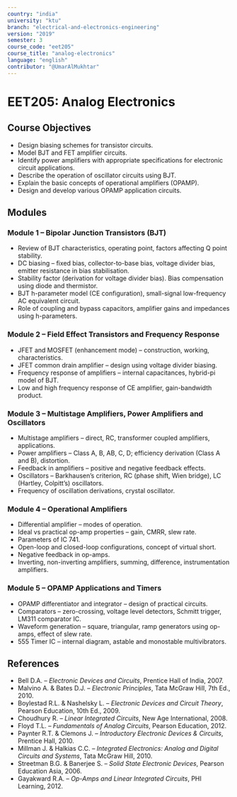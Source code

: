 ```yaml
---
country: "india"
university: "ktu"
branch: "electrical-and-electronics-engineering"
version: "2019"
semester: 3
course_code: "eet205"
course_title: "analog-electronics"
language: "english"
contributor: "@UmarAlMukhtar"
---
```


# EET205: Analog Electronics  

## Course Objectives  
* Design biasing schemes for transistor circuits.  
* Model BJT and FET amplifier circuits.  
* Identify power amplifiers with appropriate specifications for electronic circuit applications.  
* Describe the operation of oscillator circuits using BJT.  
* Explain the basic concepts of operational amplifiers (OPAMP).  
* Design and develop various OPAMP application circuits.  

## Modules  

### Module 1 – Bipolar Junction Transistors (BJT)  
* Review of BJT characteristics, operating point, factors affecting Q point stability.  
* DC biasing – fixed bias, collector-to-base bias, voltage divider bias, emitter resistance in bias stabilisation.  
* Stability factor (derivation for voltage divider bias). Bias compensation using diode and thermistor.  
* BJT h-parameter model (CE configuration), small-signal low-frequency AC equivalent circuit.  
* Role of coupling and bypass capacitors, amplifier gains and impedances using h-parameters.  

### Module 2 – Field Effect Transistors and Frequency Response  
* JFET and MOSFET (enhancement mode) – construction, working, characteristics.  
* JFET common drain amplifier – design using voltage divider biasing.  
* Frequency response of amplifiers – internal capacitances, hybrid-pi model of BJT.  
* Low and high frequency response of CE amplifier, gain-bandwidth product.  

### Module 3 – Multistage Amplifiers, Power Amplifiers and Oscillators  
* Multistage amplifiers – direct, RC, transformer coupled amplifiers, applications.  
* Power amplifiers – Class A, B, AB, C, D; efficiency derivation (Class A and B), distortion.  
* Feedback in amplifiers – positive and negative feedback effects.  
* Oscillators – Barkhausen’s criterion, RC (phase shift, Wien bridge), LC (Hartley, Colpitt’s) oscillators.  
* Frequency of oscillation derivations, crystal oscillator.  

### Module 4 – Operational Amplifiers  
* Differential amplifier – modes of operation.  
* Ideal vs practical op-amp properties – gain, CMRR, slew rate.  
* Parameters of IC 741.  
* Open-loop and closed-loop configurations, concept of virtual short.  
* Negative feedback in op-amps.  
* Inverting, non-inverting amplifiers, summing, difference, instrumentation amplifiers.  

### Module 5 – OPAMP Applications and Timers  
* OPAMP differentiator and integrator – design of practical circuits.  
* Comparators – zero-crossing, voltage level detectors, Schmitt trigger, LM311 comparator IC.  
* Waveform generation – square, triangular, ramp generators using op-amps, effect of slew rate.  
* 555 Timer IC – internal diagram, astable and monostable multivibrators.  

## References  
* Bell D.A. – *Electronic Devices and Circuits*, Prentice Hall of India, 2007.  
* Malvino A. & Bates D.J. – *Electronic Principles*, Tata McGraw Hill, 7th Ed., 2010.  
* Boylestad R.L. & Nashelsky L. – *Electronic Devices and Circuit Theory*, Pearson Education, 10th Ed., 2009.  
* Choudhury R. – *Linear Integrated Circuits*, New Age International, 2008.  
* Floyd T.L. – *Fundamentals of Analog Circuits*, Pearson Education, 2012.  
* Paynter R.T. & Clemons J. – *Introductory Electronic Devices & Circuits*, Prentice Hall, 2010.  
* Millman J. & Halkias C.C. – *Integrated Electronics: Analog and Digital Circuits and Systems*, Tata McGraw Hill, 2010.  
* Streetman B.G. & Banerjee S. – *Solid State Electronic Devices*, Pearson Education Asia, 2006.  
* Gayakward R.A. – *Op-Amps and Linear Integrated Circuits*, PHI Learning, 2012.  
